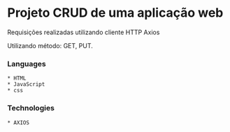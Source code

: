 # Projeto CRUD de uma aplicação web

Requisições realizadas utilizando cliente HTTP Axios

Utilizando método: GET, PUT.




### Languages
    * HTML
    * JavaScript
    * css

### Technologies
    * AXIOS

